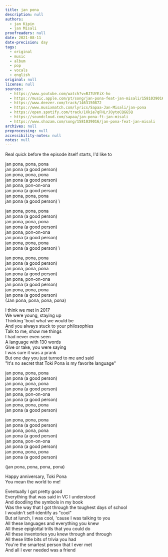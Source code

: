 ```yaml
---
title: jan pona
description: null
authors:
  - jan Kipin
  - jan Misali
proofreaders: null
date: 2021-08-11
date-precision: day
tags:
  - original
  - music
  - album
  - pop
  - vocals
  - english
original: null
license: null
sources:
  - https://www.youtube.com/watch?v=BJ7UYEiX-ho
  - https://music.apple.com/pt/song/jan-pona-feat-jan-misali/1581039016
  - https://www.deezer.com/track/1463150872
  - https://www.musixmatch.com/lyrics/Sapaa-Jan-Misali/jan-pona
  - https://open.spotify.com/track/1Xkie7qFHLrJOytoCQGG5Q
  - https://soundcloud.com/sapaa/jan-pona-ft-jan-misali
  - https://www.shazam.com/song/1581039016/jan-pona-feat-jan-misali
archives: null
preprocessing: null
accessibility-notes: null
notes: null
---
```


Real quick before the episode itself starts, I'd like to

jan pona, pona, pona  \
jan pona (a good person)  \
jan pona, pona, pona  \
jan pona (a good person)  \
jan pona, pon-on-ona  \
jan pona (a good person)  \
jan pona, pona, pona  \
jan pona (a good person)  \

jan pona, pona, pona  \
jan pona (a good person)  \
jan pona, pona, pona  \
jan pona (a good person)  \
jan pona, pon-on-ona  \
jan pona (a good person)  \
jan pona, pona, pona  \
jan pona (a good person)  \

jan pona, pona, pona  \
jan pona (a good person)  \
jan pona, pona, pona  \
jan pona (a good person)  \
jan pona, pon-on-ona  \
jan pona (a good person)  \
jan pona, pona, pona  \
jan pona (a good person)  \
(Jan pona, pona, pona, pona)

I think we met in 2017  \
We were young, staying up  \
Thinking 'bout what we would be  \
And you always stuck to your philosophies  \
Talk to me, show me things  \
I had never even seen  \
A language with 130 words  \
Give or take, you were saying  \
I was sure it was a prank  \
But one day you just turned to mе and said  \
"It's no secret that Toki Pona is my favorite languagе"

jan pona, pona, pona  \
jan pona (a good person)  \
jan pona, pona, pona  \
jan pona (a good person)  \
jan pona, pon-on-ona  \
jan pona (a good person)  \
jan pona, pona, pona  \
jan pona (a good person)

jan pona, pona, pona  \
jan pona (a good person)  \
jan pona, pona, pona  \
jan pona (a good person)  \
jan pona, pon-on-ona  \
jan pona (a good person)  \
jan pona, pona, pona  \
jan pona (a good person)

(jan pona, pona, pona, pona)

Happy anniversary, Toki Pona  \
You mean the world to me!

Eventually I got pretty good  \
Everything that was said in VC I understood  \
And doodling the symbols in my book  \
Was the way that I got through the toughest days of school  \
I wouldn't self-identify as "cool"  \
But at lunch, I was cool, 'cause I was talking to you  \
All these languages and everything you knew  \
All these epiglottal trills that you could do  \
All these inventories you knew through and through  \
All these little bits of trivia you had  \
You're the smartest person that I ever met  \
And all I ever needed was a friend
